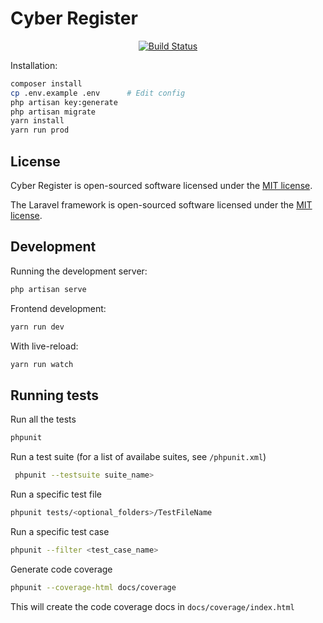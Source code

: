 # Cyber Register
<p align="center">
<a href="https://travis-ci.org/annejan/cyber-register"><img src="https://travis-ci.org/annejan/cyber-register.svg" alt="Build Status"></a>
</p>

Installation:
```bash
composer install
cp .env.example .env      # Edit config
php artisan key:generate
php artisan migrate
yarn install
yarn run prod
```
## License

Cyber Register is open-sourced software licensed under the [MIT license](http://opensource.org/licenses/MIT).

The Laravel framework is open-sourced software licensed under the [MIT license](http://opensource.org/licenses/MIT).

## Development

Running the development server:
```bash
php artisan serve
```
Frontend development:
```bash
yarn run dev
```
With live-reload:
```bash
yarn run watch
```
## Running tests
 
 Run all the tests
 ```bash
phpunit
```
 
 Run a test suite (for a list of availabe suites, see `/phpunit.xml`)
```bash 
 phpunit --testsuite suite_name>
 ```
 Run a specific test file
 ```bash
 phpunit tests/<optional_folders>/TestFileName
```
 
 Run a specific test case
 ```bash
 phpunit --filter <test_case_name>
 ```
 Generate code coverage
 ```bash
 phpunit --coverage-html docs/coverage
 ```
 This will create the code coverage docs in `docs/coverage/index.html`